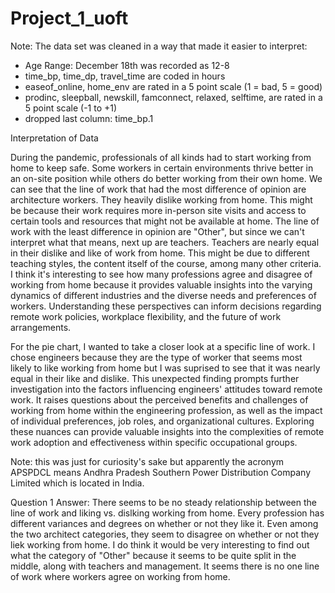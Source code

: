 # Project_1_uoft

Note: The data set was cleaned in a way that made it easier to interpret:
- Age Range: December 18th was recorded as 12-8
- time_bp, time_dp, travel_time are coded in hours
- easeof_online, home_env are rated in a 5 point scale (1 = bad, 5 = good)
- prodinc, sleepball, newskill, famconnect, relaxed, selftime, are rated in a 5 point scale (-1 to +1)
- dropped last column: time_bp.1 

Interpretation of Data

During the pandemic, professionals of all kinds had to start working from home to keep safe. Some workers in certain environments thrive better in an on-site position while others do better working from their own home. We can see that the line of work that had the most difference of opinion are architecture workers. They heavily dislike working from home. This might be because their work requires more in-person site visits and access to certain tools and resources that might not be available at home. The line of work with the least difference in opinion are "Other", but since we can't interpret what that means, next up are teachers. Teachers are nearly equal in their dislike and like of work from home. This might be due to different teaching styles, the content itself of the course, among many other criteria. I think it's interesting to see how many professions agree and disagree of working from home because it provides valuable insights into the varying dynamics of different industries and the diverse needs and preferences of workers. Understanding these perspectives can inform decisions regarding remote work policies, workplace flexibility, and the future of work arrangements.

For the pie chart, I wanted to take a closer look at a specific line of work. I chose engineers because they are the type of worker that seems most likely to like working from home but I was suprised to see that it was nearly equal in their like and dislike. This unexpected finding prompts further investigation into the factors influencing engineers' attitudes toward remote work. It raises questions about the perceived benefits and challenges of working from home within the engineering profession, as well as the impact of individual preferences, job roles, and organizational cultures. Exploring these nuances can provide valuable insights into the complexities of remote work adoption and effectiveness within specific occupational groups.

Note: this was just for curiosity's sake but apparently the acronym APSPDCL means Andhra Pradesh Southern Power Distribution Company Limited which is located in India.

Question 1 Answer: There seems to be no steady relationship between the line of work and liking vs. dislking working from home. Every profession has different variances and degrees on whether or not they like it. Even among the two architect categories, they seem to disagree on whether or not they liek working from home. I do think it would be very interesting to find out what the category of "Other" because it seems to be quite split in the middle, along with teachers and management. It seems there is no one line of work where workers agree on working from home.
